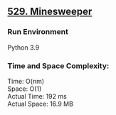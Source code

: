 ## [529. Minesweeper](https://leetcode.com/problems/minesweeper/)

### Run Environment
Python 3.9

### Time and Space Complexity:
Time: O(nm)  
Space: O(1)  
Actual Time: 192 ms  
Actual Space: 16.9 MB
